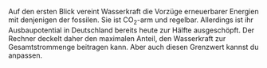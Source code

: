 Auf den ersten Blick vereint Wasserkraft die Vorzüge erneuerbarer Energien mit denjenigen der fossilen. Sie ist CO<sub>2</sub>-arm und regelbar. Allerdings ist ihr Ausbaupotential in Deutschland bereits heute zur Hälfte ausgeschöpft. Der Rechner deckelt daher den maximalen Anteil, den Wasserkraft zur Gesamtstrommenge beitragen kann. Aber auch diesen Grenzwert kannst du anpassen.
